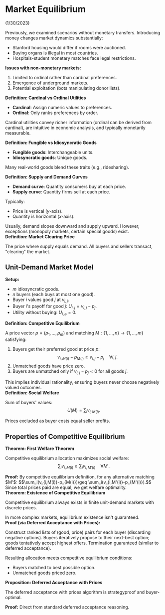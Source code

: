 # Market Equilibrium
(1/30/2023)

Previously, we examined scenarios without monetary transfers. Introducing money changes market dynamics substantially:

- Stanford housing would differ if rooms were auctioned.
- Buying organs is illegal in most countries.
- Hospitals-student monetary matches face legal restrictions.

**Issues with non-monetary markets:**
1. Limited to ordinal rather than cardinal preferences.
2. Emergence of underground markets.
3. Potential exploitation (bots manipulating donor lists).

<div class="definition" markdown="1">
<strong>Definition: Cardinal vs Ordinal Utilities</strong>

- **Cardinal**: Assign numeric values to preferences.
- **Ordinal**: Only ranks preferences by order.

Cardinal utilities convey richer information (ordinal can be derived from cardinal), are intuitive in economic analysis, and typically monetarily measurable.
</div>

<div class="definition" markdown="1">
<strong>Definition: Fungible vs Idiosyncratic Goods</strong>

- **Fungible goods**: Interchangeable units.
- **Idiosyncratic goods**: Unique goods.

Many real-world goods blend these traits (e.g., ridesharing).
</div>

<div class="definition" markdown="1">
<strong>Definition: Supply and Demand Curves</strong>

- **Demand curve**: Quantity consumers buy at each price.
- **Supply curve**: Quantity firms sell at each price.

Typically:

- Price is vertical ($y$-axis).
- Quantity is horizontal ($x$-axis).
</div>

<div class="remark" markdown="1">
Usually, demand slopes downward and supply upward. However, exceptions (monopoly markets, certain special goods) exist.
</div>

<div class="definition" markdown="1">
<strong>Definition: Market Clearing Price</strong>

The price where supply equals demand. All buyers and sellers transact, "clearing" the market.
</div>

## Unit-Demand Market Model

**Setup:**

- $m$ idiosyncratic goods.
- $n$ buyers (each buys at most one good).
- Buyer $i$ values good $j$ at $v_{i,j}$.
- Buyer $i$'s payoff for good $j$: $U_{i,j} = v_{i,j} - p_j$.
- Utility without buying: $U_{i,\varnothing} = 0$.

<div class="definition" markdown="1">
<strong>Definition: Competitive Equilibrium</strong>

A price vector $p = (p_1,\dots,p_m)$ and matching $M:\{1,\dots,n\}\to\{1,\dots,m\}$ satisfying:

1. Buyers get their preferred good at price $p$:
   $$v_{i,M(i)} - p_{M(i)} \geq v_{i,j} - p_j \quad \forall i,j.$$
2. Unmatched goods have price zero.
3. Buyers are unmatched only if $v_{i,j}-p_j<0$ for all goods $j$.
</div>

<div class="remark" markdown="1">
This implies individual rationality, ensuring buyers never choose negatively valued outcomes.
</div>

<div class="definition" markdown="1">
<strong>Definition: Social Welfare</strong>

Sum of buyers' values:
$$U(M)=\sum_i v_{i,M(i)}.$$

Prices excluded as buyer costs equal seller profits.
</div>

## Properties of Competitive Equilibrium

<div class="theorem" markdown="1">
<strong>Theorem: First Welfare Theorem</strong>

Competitive equilibrium allocation maximizes social welfare:
$$\sum_i v_{i,M(i)} \geq \sum_i v_{i,M'(i)} \quad \forall M'.$$
</div>

<div class="proof" markdown="1">
<strong>Proof:</strong> By competitive equilibrium definition, for any alternative matching $M'$:
$$\sum_i(v_{i,M(i)}-p_{M(i)})\geq \sum_i(v_{i,M'(i)}-p_{M'(i)}).$$
Since total prices paid are equal, we get welfare optimality.
</div>

<div class="theorem" markdown="1">
<strong>Theorem: Existence of Competitive Equilibrium</strong>

Competitive equilibrium always exists in finite unit-demand markets with discrete prices.
</div>

<div class="remark" markdown="1">
In more complex markets, equilibrium existence isn't guaranteed.
</div>

<div class="proof" markdown="1">
<strong>Proof (via Deferred Acceptance with Prices):</strong>

Construct ranked lists of (good, price) pairs for each buyer (discarding negative options). Buyers iteratively propose to their next-best option; goods tentatively accept highest offers. Termination guaranteed (similar to deferred acceptance).

Resulting allocation meets competitive equilibrium conditions:

- Buyers matched to best possible option.
- Unmatched goods priced zero.
</div>

<div class="proposition" markdown="1">
<strong>Proposition: Deferred Acceptance with Prices</strong>

The deferred acceptance with prices algorithm is strategyproof and buyer-optimal.
</div>

<div class="proof" markdown="1">
<strong>Proof:</strong> Direct from standard deferred acceptance reasoning.
</div>